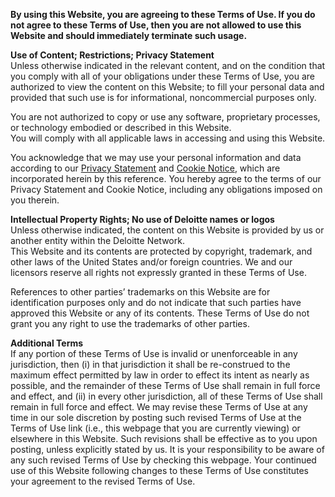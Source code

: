 **By using this Website, you are agreeing to these Terms of Use.  If you do not agree to these Terms of Use, then you are not allowed to use this Website and should immediately terminate such usage.**  

**Use of Content; Restrictions; Privacy Statement**  
Unless otherwise indicated in the relevant content, and on the condition that you comply with all of your obligations under these Terms of Use, you are authorized to view the content on this Website; to fill your personal data and provided that such use is for informational, noncommercial purposes only.

You are not authorized to copy or use any software, proprietary processes, or technology embodied or described in this Website.  
You will comply with all applicable laws in accessing and using this Website.

You acknowledge that we may use your personal information and data according to our [Privacy Statement](https://www2.deloitte.com/ua/en/legal/privacy.html) and [Cookie Notice](https://www2.deloitte.com/ua/en/legal/cookies.html), which are incorporated herein by this reference. You hereby agree to the terms of our Privacy Statement and Cookie Notice, including any obligations imposed on you therein.

**Intellectual Property Rights; No use of Deloitte names or logos**  
Unless otherwise indicated, the content on this Website is provided by us or another entity within the Deloitte Network.  
This Website and its contents are protected by copyright, trademark, and other laws of the United States and/or foreign countries.  We and our licensors reserve all rights not expressly granted in these Terms of Use.

References to other parties’ trademarks on this Website are for identification purposes only and do not indicate that such parties have approved this Website or any of its contents. These Terms of Use do not grant you any right to use the trademarks of other parties.

**Additional Terms**  
If any portion of these Terms of Use is invalid or unenforceable in any jurisdiction, then (i) in that jurisdiction it shall be re-construed to the maximum effect permitted by law in order to effect its intent as nearly as possible, and the remainder of these Terms of Use shall remain in full force and effect, and (ii) in every other jurisdiction, all of these Terms of Use shall remain in full force and effect.
We may revise these Terms of Use at any time in our sole discretion by posting such revised Terms of Use at the Terms of Use link (i.e., this webpage that you are currently viewing) or elsewhere in this Website.  Such revisions shall be effective as to you upon posting, unless explicitly stated by us.  It is your responsibility to be aware of any such revised Terms of Use by checking this webpage.  Your continued use of this Website following changes to these Terms of Use constitutes your agreement to the revised Terms of Use.
